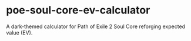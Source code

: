 # poe-soul-core-ev-calculator
A dark-themed calculator for Path of Exile 2 Soul Core reforging expected value (EV).
